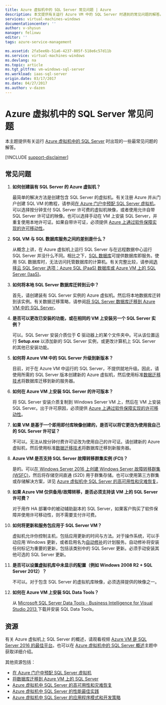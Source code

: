 ```yaml
---
title: Azure 虚拟机中的 SQL Server 常见问题 | Azure
description: 本文提供有关运行 Azure VM 中的 SQL Server 时遇到的常见问题的解答。
services: virtual-machines-windows
documentationcenter: ''
author: v-shysun
manager: felixwu
editor: ''
tags: azure-service-management

ms.assetid: 2fa5ee6b-51a6-4237-805f-518e6c57d11b
ms.service: virtual-machines-windows
ms.devlang: na
ms.topic: article
ms.tgt_pltfrm: vm-windows-sql-server
ms.workload: iaas-sql-server
origin.date: 03/17/2017
ms.date: 04/27/2017
ms.author: v-dazen
---
```


# Azure 虚拟机中的 SQL Server 常见问题
本主题提供有关运行 [Azure 虚拟机中的 SQL Server](https://www.azure.cn/home/features/virtual-machines/#virtual-machine-SQLserver) 时出现的一些最常见问题的解答。

[!INCLUDE [support-disclaimer](../../../../includes/support-disclaimer.md)]

## 常见问题
1. **如何创建装有 SQL Server 的 Azure 虚拟机？**

    最简单的解决方法是创建包含 SQL Server 的虚拟机。有关注册 Azure 并从门户创建 SQL VM 的教程，请参阅[在 Azure 门户中预配 SQL Server 虚拟机](../../windows/sql/virtual-machines-windows-portal-sql-server-provision.md)。可以选择按分钟支付 SQL Server 许可费的虚拟机映像，或者使用允许自带 SQL Server 许可证的映像。也可以选择手动在 VM 上安装 SQL Server，并重复使用本地许可证。如果自带许可证，必须提供 [Azure 上通过软件保障实现的许可移动性](https://www.azure.cn/pricing/license-mobility/)。
2. **SQL VM 与 SQL 数据库服务之间的差别是什么？**

    从概念上讲，在 Azure 虚拟机上运行 SQL Server 与在远程数据中心运行 SQL Server 并没什么不同。相比之下，[SQL 数据库](../../../sql-database/sql-database-technical-overview.md)可提供数据库即服务。使用 SQL 数据库时，无法访问托管数据库的计算机。有关完整比较，请参阅[选择云 SQL Server 选项：Azure SQL (PaaS) 数据库或 Azure VM 上的 SQL Server (IaaS)](../../../sql-database/sql-database-paas-vs-sql-server-iaas.md)。
3. **如何将本地 SQL Server 数据库迁转到云中？**

    首先，请创建装有 SQL Server 实例的 Azure 虚拟机。然后将本地数据库迁转到该实例。有关数据迁移策略，请参阅[将 SQL Server 数据库迁移到 Azure VM 中的 SQL Server](../../windows/sql/virtual-machines-windows-migrate-sql.md)。
4. **是否可以更改已安装的功能，或在相同的 VM 上安装另一个 SQL Server 实例？**

    可以。SQL Server 安装介质位于 **C** 驱动器上的某个文件夹中。可从该位置运行 **Setup.exe** 以添加新的 SQL Server 实例，或更改计算机上 SQL Server 的其他已安装功能。
5. **如何将 Azure VM 中的 SQL Server 升级到新版本？**

    目前，对于在 Azure VM 中运行的 SQL Server，不提供就地升级。因此，请使用所需的 SQL Server 版本创建新的 Azure 虚拟机，然后使用标准[数据迁移技术](../../windows/sql/virtual-machines-windows-migrate-sql.md)将数据库迁移到新的服务器。
6. **如何在 Azure VM 上安装 SQL Server 的许可版本？**

    将 SQL Server 安装介质复制到 Windows Server VM 上，然后在 VM 上安装 SQL Server。出于许可原因，必须提供 [Azure 上通过软件保障实现的许可移动性](https://www.azure.cn/pricing/license-mobility/)。
7. **如果 VM 是基于一个即用即付库映像创建的，是否可以将它更改为使用我自己的 SQL Server 许可证？**

    不可以。无法从按分钟付费许可证改为使用自己的许可证。请创建新的 Azure 虚拟机，然后使用标准[数据迁移技术](../../windows/sql/virtual-machines-windows-migrate-sql.md)将数据库迁移到新服务器。

7. **Azure VM 是否支持 SQL Server 故障转移群集实例 (FCI)？**

    是的。可以[在 Windows Server 2016 上创建 Windows Server 故障转移群集 (WSFC)](../../windows/sql/virtual-machines-windows-portal-sql-create-failover-cluster.md)，然后将存储空间直通 (S2D) 用于群集存储。也可以使用第三方群集或存储解决方案，详见 [Azure 虚拟机中 SQL Server 的高可用性和灾难恢复](../../windows/sql/virtual-machines-windows-sql-high-availability-dr.md#azure-only-high-availability-solutions)。

7. **如果 Azure VM 仅供备用/故障转移，是否必须支持该 VM 上的 SQL Server 许可费？**

    对于用作 HA 部署中的被动辅助副本的 SQL Server，如果客户购买了软件保障并使用许可移动性，则不需要支付许可费。

8. **如何将更新和服务包应用于 SQL Server VM？**

    虚拟机允许你控制主机，包括应用更新的时间与方法。对于操作系统，可以手动应用 Windows 更新，或者启用名为[自动修补](../../virtual-machines-windows-sql-automated-patching.md)的计划服务。自动修补将安装任何标记为重要的更新，包括该类别中的 SQL Server 更新。必须手动安装其他可选的 SQL Server 更新。
9. **是否可以设置虚拟机库中未显示的配置（例如 Windows 2008 R2 + SQL Server 2012）？**

    不可以。对于包含 SQL Server 的虚拟机库映像，必须选择提供的映像之一。
10. **如何在 Azure VM 上安装 SQL Data Tools？**

     从 [Microsoft SQL Server Data Tools - Business Intelligence for Visual Studio 2013 ](https://www.microsoft.com/download/details.aspx?id=42313) 下载并安装 SQL Data Tools。

## 资源
有关 Azure 虚拟机上 SQL Server 的概述，请观看视频 [Azure VM 是 SQL Server 2016 的最佳平台](https://channel9.msdn.com/Events/DataDriven/SQLServer2016/Azure-VM-is-the-best-platform-for-SQL-Server-2016)。也可以在 [Azure 虚拟机中的 SQL Server 概述](../../virtual-machines-windows-sql-server-iaas-overview.md)主题中获取详细介绍。

其他资源包括：

* [在 Azure 门户中预配 SQL Server 虚拟机](../../windows/sql/virtual-machines-windows-portal-sql-server-provision.md)
* [将数据库迁移到 Azure VM 上的 SQL Server](../../windows/sql/virtual-machines-windows-migrate-sql.md)
* [Azure 虚拟机中 SQL Server 的高可用性和灾难恢复](../../windows/sql/virtual-machines-windows-sql-high-availability-dr.md)
* [Azure 虚拟机中 SQL Server 的性能最佳实践](../../windows/sql/virtual-machines-windows-sql-performance.md)
* [Azure 虚拟机中 SQL Server 的应用程序模式和开发策略](../../virtual-machines-windows-sql-server-app-patterns-dev-strategies.md)

<!---HONumber=Mooncake_0313_2017-->
<!--Update_Description: wording update-->
